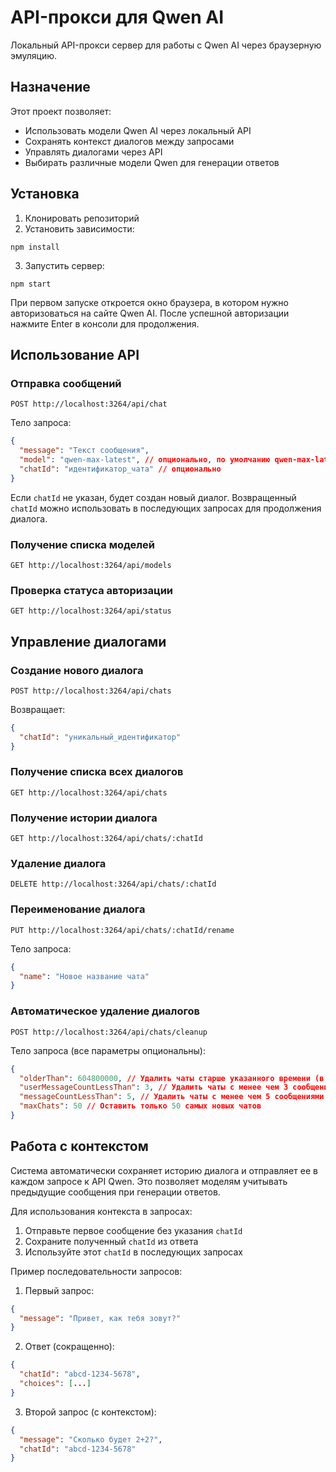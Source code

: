 # API-прокси для Qwen AI

Локальный API-прокси сервер для работы с Qwen AI через браузерную эмуляцию.

## Назначение

Этот проект позволяет:

- Использовать модели Qwen AI через локальный API
- Сохранять контекст диалогов между запросами
- Управлять диалогами через API
- Выбирать различные модели Qwen для генерации ответов

## Установка

1. Клонировать репозиторий
2. Установить зависимости:

```
npm install
```

3. Запустить сервер:

```
npm start
```

При первом запуске откроется окно браузера, в котором нужно авторизоваться на сайте Qwen AI. После успешной авторизации нажмите Enter в консоли для продолжения.

## Использование API

### Отправка сообщений

```
POST http://localhost:3264/api/chat
```

Тело запроса:

```json
{
  "message": "Текст сообщения",
  "model": "qwen-max-latest", // опционально, по умолчанию qwen-max-latest
  "chatId": "идентификатор_чата" // опционально
}
```

Если `chatId` не указан, будет создан новый диалог. Возвращенный `chatId` можно использовать в последующих запросах для продолжения диалога.

### Получение списка моделей

```
GET http://localhost:3264/api/models
```

### Проверка статуса авторизации

```
GET http://localhost:3264/api/status
```

## Управление диалогами

### Создание нового диалога

```
POST http://localhost:3264/api/chats
```

Возвращает:

```json
{
  "chatId": "уникальный_идентификатор"
}
```

### Получение списка всех диалогов

```
GET http://localhost:3264/api/chats
```

### Получение истории диалога

```
GET http://localhost:3264/api/chats/:chatId
```

### Удаление диалога

```
DELETE http://localhost:3264/api/chats/:chatId
```

### Переименование диалога

```
PUT http://localhost:3264/api/chats/:chatId/rename
```

Тело запроса:

```json
{
  "name": "Новое название чата"
}
```

### Автоматическое удаление диалогов

```
POST http://localhost:3264/api/chats/cleanup
```

Тело запроса (все параметры опциональны):

```json
{
  "olderThan": 604800000, // Удалить чаты старше указанного времени (в мс), например 7 дней
  "userMessageCountLessThan": 3, // Удалить чаты с менее чем 3 сообщениями от пользователя
  "messageCountLessThan": 5, // Удалить чаты с менее чем 5 сообщениями всего
  "maxChats": 50 // Оставить только 50 самых новых чатов
}
```

## Работа с контекстом

Система автоматически сохраняет историю диалога и отправляет ее в каждом запросе к API Qwen. Это позволяет моделям учитывать предыдущие сообщения при генерации ответов.

Для использования контекста в запросах:

1. Отправьте первое сообщение без указания `chatId`
2. Сохраните полученный `chatId` из ответа
3. Используйте этот `chatId` в последующих запросах

Пример последовательности запросов:

1. Первый запрос:

```json
{
  "message": "Привет, как тебя зовут?"
}
```

2. Ответ (сокращенно):

```json
{
  "chatId": "abcd-1234-5678",
  "choices": [...]
}
```

3. Второй запрос (с контекстом):

```json
{
  "message": "Сколько будет 2+2?",
  "chatId": "abcd-1234-5678"
}
```
